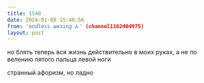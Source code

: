```yaml
---
title: 1540
date: 2024-01-08 15:46:56
from: 'endless шизing ⍼' (channel1162404975)
layout: post
---
```


но блять теперь вся жизнь действительно в моих руках, а не по велению пятого пальца левой ноги

странный афоризм, но ладно
